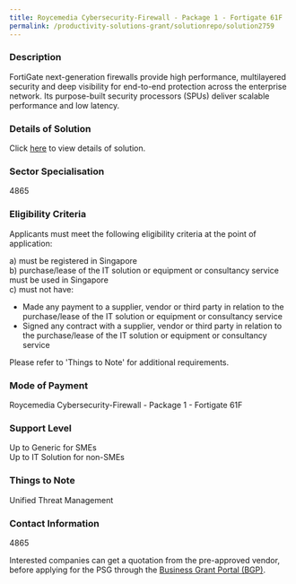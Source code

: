 ```yaml
---
title: Roycemedia Cybersecurity-Firewall - Package 1 - Fortigate 61F
permalink: /productivity-solutions-grant/solutionrepo/solution2759
---
```


### Description

FortiGate next-generation firewalls provide high performance, multilayered security and deep visibility for end-to-end protection across the enterprise network. Its purpose-built security processors (SPUs) deliver scalable performance and low latency.

### Details of Solution

Click <a href='Roycemedia Technologies Pte Ltd' target='_blank' rel='noopener'>here</a> to view details of solution.

### Sector Specialisation

 4865 

### Eligibility Criteria

Applicants must meet the following eligibility criteria at the point of application:

a) must be registered in Singapore <br>
b) purchase/lease of the IT solution or equipment or consultancy service must be used in Singapore <br>
c) must not have:
- Made any payment to a supplier, vendor or third party in relation to the purchase/lease of the IT solution or equipment or consultancy service
- Signed any contract with a supplier, vendor or third party in relation to the purchase/lease of the IT solution or equipment or consultancy service

Please refer to 'Things to Note' for additional requirements.

### Mode of Payment
Roycemedia Cybersecurity-Firewall - Package 1 - Fortigate 61F

### Support Level
Up to Generic for SMEs <br>
Up to IT Solution for non-SMEs

### Things to Note
Unified Threat Management

### Contact Information
4865

Interested companies can get a quotation from the pre-approved vendor, before applying for the PSG through the <a target='_blank' rel='noopener' href='https://www.businessgrants.gov.sg/'>Business Grant Portal (BGP)</a>.
